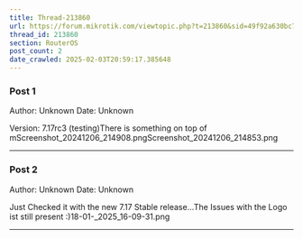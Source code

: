 ```yaml
---
title: Thread-213860
url: https://forum.mikrotik.com/viewtopic.php?t=213860&sid=49f92a630bc7970d8ca50523be880e8f
thread_id: 213860
section: RouterOS
post_count: 2
date_crawled: 2025-02-03T20:59:17.385648
---
```


### Post 1
Author: Unknown
Date: Unknown

Version: 7.17rc3 (testing)There is something on top of mScreenshot_20241206_214908.pngScreenshot_20241206_214853.png

---
### Post 2
Author: Unknown
Date: Unknown

Just Checked it with the new 7.17 Stable release...The Issues with the Logo ist still present  :)18-01-_2025_16-09-31.png

---
